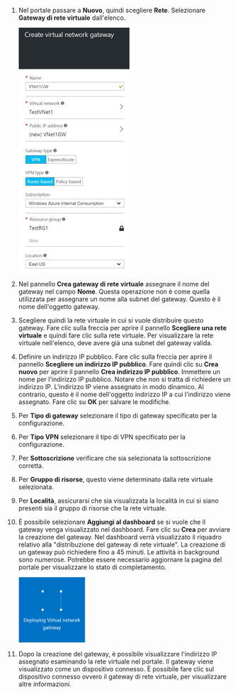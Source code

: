 1. Nel portale passare a **Nuovo**, quindi scegliere **Rete**. Selezionare **Gateway di rete virtuale** dall'elenco.

	![Gateway](./media/vpn-gateway-add-gw-rm-portal-include/creategw250.png)

2. Nel pannello **Crea gateway di rete virtuale** assegnare il nome del gateway nel campo **Nome**. Questa operazione non è come quella utilizzata per assegnare un nome alla subnet del gateway. Questo è il nome dell'oggetto gateway.
 
3. Scegliere quindi la rete virtuale in cui si vuole distribuire questo gateway. Fare clic sulla freccia per aprire il pannello **Scegliere una rete virtuale** e quindi fare clic sulla rete virtuale. Per visualizzare la rete virtuale nell'elenco, deve avere già una subnet del gateway valida.

4. Definire un indirizzo IP pubblico. Fare clic sulla freccia per aprire il pannello **Scegliere un indirizzo IP pubblico**. Fare quindi clic su **Crea nuovo** per aprire il pannello **Crea indirizzo IP pubblico**. Immettere un nome per l'indirizzo IP pubblico. Notare che non si tratta di richiedere un indirizzo IP. L'indirizzo IP viene assegnato in modo dinamico. Al contrario, questo è il nome dell'oggetto indirizzo IP a cui l'indirizzo viene assegnato. Fare clic su **OK** per salvare le modifiche.

5. Per **Tipo di gateway** selezionare il tipo di gateway specificato per la configurazione.

6. Per **Tipo VPN** selezionare il tipo di VPN specificato per la configurazione.

7. Per **Sottoscrizione** verificare che sia selezionata la sottoscrizione corretta.

8. Per **Gruppo di risorse**, questo viene determinato dalla rete virtuale selezionata.

9. Per **Località**, assicurarsi che sia visualizzata la località in cui si siano presenti sia il gruppo di risorse che la rete virtuale.

10. È possibile selezionare **Aggiungi al dashboard** se si vuole che il gateway venga visualizzato nel dashboard. Fare clic su **Crea** per avviare la creazione del gateway. Nel dashboard verrà visualizzato il riquadro relativo alla "distribuzione del gateway di rete virtuale". La creazione di un gateway può richiedere fino a 45 minuti. Le attività in background sono numerose. Potrebbe essere necessario aggiornare la pagina del portale per visualizzare lo stato di completamento.

	
	![Gateway](./media/vpn-gateway-add-gw-rm-portal-include/deployvnetgw150.png)

11. Dopo la creazione del gateway, è possibile visualizzare l'indirizzo IP assegnato esaminando la rete virtuale nel portale. Il gateway viene visualizzato come un dispositivo connesso. È possibile fare clic sul dispositivo connesso ovvero il gateway di rete virtuale, per visualizzare altre informazioni.

<!---HONumber=AcomDC_0406_2016-->